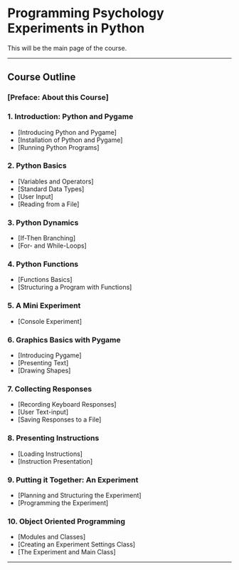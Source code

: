 # Programming Psychology Experiments in Python

This will be the main page of the course.

---
## Course Outline

### [Preface: About this Course]

### 1. Introduction: Python and Pygame
- [Introducing Python and Pygame]
- [Installation of Python and Pygame]
- [Running Python Programs]

### 2. Python Basics
- [Variables and Operators]
- [Standard Data Types]
- [User Input]
- [Reading from a File]

### 3. Python Dynamics
- [If-Then Branching]
- [For- and While-Loops]

### 4. Python Functions
- [Functions Basics]
- [Structuring a Program with Functions]

### 5. A Mini Experiment
- [Console Experiment]

### 6. Graphics Basics with Pygame
- [Introducing Pygame]
- [Presenting Text]
- [Drawing Shapes]

### 7. Collecting Responses
- [Recording Keyboard Responses]
- [User Text-input]
- [Saving Responses to a File]

### 8. Presenting Instructions
- [Loading Instructions]
- [Instruction Presentation]

### 9. Putting it Together: An Experiment
- [Planning and Structuring the Experiment]
- [Programming the Experiment]

### 10. Object Oriented Programming
- [Modules and Classes]
- [Creating an Experiment Settings Class]
- [The Experiment and Main Class]

---
